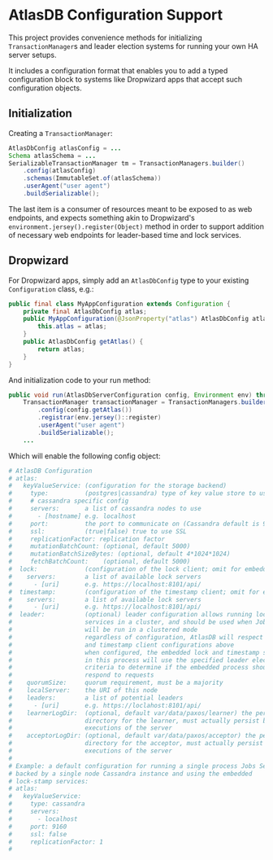 AtlasDB Configuration Support
=============================
This project provides convenience methods for initializing `TransactionManager`s
and leader election systems for running your own HA server setups.

It includes a configuration format that enables you to add a typed configuration
block to systems like Dropwizard apps that accept such configuration objects.

Initialization
--------------
Creating a `TransactionManager`:

```java
AtlasDbConfig atlasConfig = ...
Schema atlasSchema = ...
SerializableTransactionManager tm = TransactionManagers.builder()
    .config(atlasConfig)
    .schemas(ImmutableSet.of(atlasSchema))
    .userAgent("user agent")
    .buildSerializable();
```

The last item is a consumer of resources meant to be exposed to as web
endpoints, and expects something akin to Dropwizard's
`environment.jersey().register(Object)` method in order to support addition
of necessary web endpoints for leader-based time and lock services.

Dropwizard
----------
For Dropwizard apps, simply add an `AtlasDbConfig` type to your existing
`Configuration` class, e.g.:

```java
public final class MyAppConfiguration extends Configuration {
    private final AtlasDbConfig atlas;
    public MyAppConfiguration(@JsonProperty("atlas") AtlasDbConfig atlas) {
        this.atlas = atlas;
    }
    public AtlasDbConfig getAtlas() {
        return atlas;
    }
}
```

And initialization code to your run method:

```java
public void run(AtlasDbServerConfiguration config, Environment env) throws Exception {
    TransactionManager transactionManager = TransactionManagers.builder()
        .config(config.getAtlas())
        .registrar(env.jersey()::register)
        .userAgent("user agent")
        .buildSerializable();
    ...
```

Which will enable the following config object:

```yaml
# AtlasDB Configuration
# atlas:
#   keyValueService: (configuration for the storage backend)
#     type:          (postgres|cassandra) type of key value store to use
#     # cassandra specific config
#     servers:       a list of cassandra nodes to use
#       - [hostname] e.g. localhost
#     port:          the port to communicate on (Cassandra default is 9160)
#     ssl:           (true|false) true to use SSL
#     replicationFactor: replication factor
#     mutationBatchCount: (optional, default 5000)
#     mutationBatchSizeBytes: (optional, default 4*1024*1024)
#     fetchBatchCount:    (optional, default 5000)
#  lock:             (configuration of the lock client; omit for embedded mode)
#    servers:        a list of available lock servers
#      - [uri]       e.g. https://localhost:8101/api/
#  timestamp:        (configuration of the timestamp client; omit for embedded mode)
#    servers:        a list of available lock servers
#      - [uri]       e.g. https://localhost:8101/api/
#  leader:           (optional) leader configuration allows running lock-stamp
#                    services in a cluster, and should be used when Jobs Service
#                    will be run in a clustered mode
#                    regardless of configuration, AtlasDB will respect the lock
#                    and timestamp client configurations above
#                    when configured, the embedded lock and timestamp servers
#                    in this process will use the specified leader election
#                    criteria to determine if the embedded process should
#                    respond to requests
#    quorumSize:     quorum requirement, must be a majority
#    localServer:    the URI of this node
#    leaders:        a list of potential leaders
#      - [uri]       e.g. https://loclahost:8101/api/
#    learnerLogDir:  (optional, default var/data/paxos/learner) the persistence
#                    directory for the learner, must actually persist between
#                    executions of the server
#    acceptorLogDir: (optional, default var/data/paxos/acceptor) the persistence
#                    directory for the acceptor, must actually persist between
#                    executions of the server
#
# Example: a default configuration for running a single process Jobs Service
# backed by a single node Cassandra instance and using the embedded
# lock-stamp services:
# atlas:
#   keyValueService:
#     type: cassandra
#     servers:
#       - localhost
#     port: 9160
#     ssl: false
#     replicationFactor: 1
#
```
